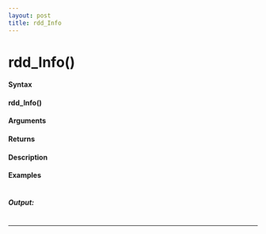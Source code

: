 ```yaml
---
layout: post
title: rdd_Info
---
```


# rdd_Info()


#### Syntax

#### rdd_Info()

#### Arguments

#### Returns

#### Description

#### Examples

```

```

##### Output:

```

```

---